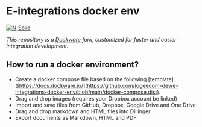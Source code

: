 # E-integrations docker env

[![N|Solid](https://logeecom.com/wp-content/uploads/2016/09/logo-original.png)](https://logeecom.com/)

 _This repository is a [Dockware](https://docs.dockware.io/) fork, customized for faster and easier integration development._

## How to run a docker environment?
- Create a docker compose file based on the following [template]([https://docs.dockware.io/](https://github.com/logeecom-dev/e-integrations-docker-env/blob/main/docker-compose.dist).
- Drag and drop images (requires your Dropbox account be linked)
- Import and save files from GitHub, Dropbox, Google Drive and One Drive
- Drag and drop markdown and HTML files into Dillinger
- Export documents as Markdown, HTML and PDF
